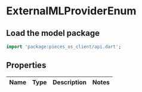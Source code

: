 # ExternalMLProviderEnum

## Load the model package
```dart
import 'package:pieces_os_client/api.dart';
```

## Properties
Name | Type | Description | Notes
------------ | ------------- | ------------- | -------------




